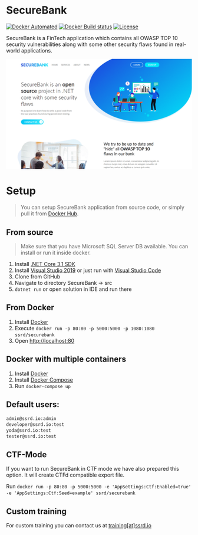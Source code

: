 # SecureBank
[![Docker Automated](https://img.shields.io/docker/cloud/automated/ssrd/securebank.svg)](https://hub.docker.com/r/ssrd/securebank)
[![Docker Build status](https://img.shields.io/docker/cloud/build/ssrd/securebank.svg)](https://hub.docker.com/r/ssrd/securebank/builds)
[![License](https://img.shields.io/github/license/ssrdio/SecureBank)](https://github.com/ssrdio/SecureBank/blob/master/LICENSE)

SecureBank is a FinTech application which contains all OWASP TOP 10 security vulnerabilities along with some other security flaws found in real-world applications.

![alt text](preview.gif "SecureBankPreview")

# Setup
> You can setup SecureBank application from source code, or simply pull it from [Docker Hub](https://hub.docker.com/r/ssrd/securebank).

## From source
> Make sure that you have Microsoft SQL Server DB available. You can install or run it inside docker.

1. Install [.NET Core 3.1 SDK](https://dotnet.microsoft.com/download/dotnet-core/3.1)
2. Install [Visual Studio 2019](https://visualstudio.microsoft.com/downloads/) or just run with  [Visual Studio Code](https://code.visualstudio.com/download)
3. Clone from GitHub
4. Navigate to directory SecureBank -> src
5. `dotnet run` or open solution in IDE and run there 


## From Docker
1. Install [Docker](https://docs.docker.com/get-docker/)
2. Execute `docker run -p 80:80 -p 5000:5000 -p 1080:1080 ssrd/securebank`
3. Open [http://localhost:80](http://localhost:80)

## Docker with multiple containers
1. Install [Docker](https://docs.docker.com/get-docker/)
2. Install [Docker Compose](https://docs.docker.com/compose/install/)
3. Run `docker-compose up`

## Default users:
```
admin@ssrd.io:admin
developer@ssrd.io:test
yoda@ssrd.io:test
tester@ssrd.io:test
```

## CTF-Mode
If you want to run SecureBank in CTF mode we have also prepared this option. It will create CTFd compatible export file.

Run  `docker run -p 80:80 -p 5000:5000 -e 'AppSettings:Ctf:Enabled=true' -e 'AppSettings:Ctf:Seed=example' ssrd/securebank`

## Custom training
For custom training you can contact us at [training[at]ssrd.io](training@ssrd.io)
